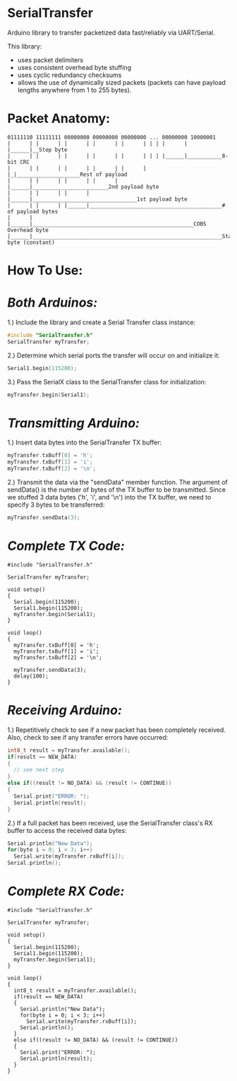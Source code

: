 # SerialTransfer
Arduino library to transfer packetized data fast/reliably via UART/Serial.

This library:
- uses packet delimiters
- uses consistent overhead byte stuffing
- uses cyclic redundancy checksums
- allows the use of dynamically sized packets (packets can have payload lengths anywhere from 1 to 255 bytes).

# Packet Anatomy:
```
01111110 11111111 00000000 00000000 00000000 ... 00000000 10000001
|      | |      | |      | |      | |      | | | |      | |______|__Stop byte
|      | |      | |      | |      | |      | | | |______|___________8-bit CRC
|      | |      | |      | |      | |      | |_|____________________Rest of payload
|      | |      | |      | |      | |______|________________________2nd payload byte
|      | |      | |      | |______|_________________________________1st payload byte
|      | |      | |______|__________________________________________# of payload bytes
|      | |______|___________________________________________________COBS Overhead byte
|______|____________________________________________________________Start byte (constant)
```

# **How To Use:**

# *Both Arduinos:*
1.) Include the library and create a Serial Transfer class instance:
```c++
#include "SerialTransfer.h"
SerialTransfer myTransfer;
```

2.) Determine which serial ports the transfer will occur on and initialize it:
```c++
Serial1.begin(115200);
```

3.) Pass the SerialX class to the SerialTransfer class for initialization:
```c++
myTransfer.begin(Serial1);
```


# *Transmitting Arduino:*
1.) Insert data bytes into the SerialTransfer TX buffer:
```c++
myTransfer.txBuff[0] = 'h';
myTransfer.txBuff[1] = 'i';
myTransfer.txBuff[2] = '\n';
```

2.) Transmit the data via the "sendData" member function. The argument of sendData() is the number of bytes of the TX buffer to be transmitted. Since we stuffed 3 data bytes ('h', 'i', and '\n') into the TX buffer, we need to specify 3 bytes to be transferred:
```c++
myTransfer.sendData(3);
```

# *Complete TX Code:*
```
#include "SerialTransfer.h"

SerialTransfer myTransfer;

void setup()
{
  Serial.begin(115200);
  Serial1.begin(115200);
  myTransfer.begin(Serial1);
}

void loop()
{
  myTransfer.txBuff[0] = 'h';
  myTransfer.txBuff[1] = 'i';
  myTransfer.txBuff[2] = '\n';
  
  myTransfer.sendData(3);
  delay(100);
}
```


# *Receiving Arduino:*
1.) Repetitively check to see if a new packet has been completely received. Also, check to see if any transfer errors have occurred:
```c++
int8_t result = myTransfer.available();
if(result == NEW_DATA)
{
  // see next step
}
else if((result != NO_DATA) && (result != CONTINUE))
{
  Serial.print("ERROR: ");
  Serial.println(result);
}
```

2.) If a full packet has been received, use the SerialTransfer class's RX buffer to access the received data bytes:
```c++
Serial.println("New Data");
for(byte i = 0; i < 3; i++)
  Serial.write(myTransfer.rxBuff[i]);
Serial.println();
```

# *Complete RX Code:*
```
#include "SerialTransfer.h"

SerialTransfer myTransfer;

void setup()
{
  Serial.begin(115200);
  Serial1.begin(115200);
  myTransfer.begin(Serial1);
}

void loop()
{
  int8_t result = myTransfer.available();
  if(result == NEW_DATA)
  {
    Serial.println("New Data");
    for(byte i = 0; i < 3; i++)
      Serial.write(myTransfer.rxBuff[i]);
    Serial.println();
  }
  else if((result != NO_DATA) && (result != CONTINUE))
  {
    Serial.print("ERROR: ");
    Serial.println(result);
  }
}
```
